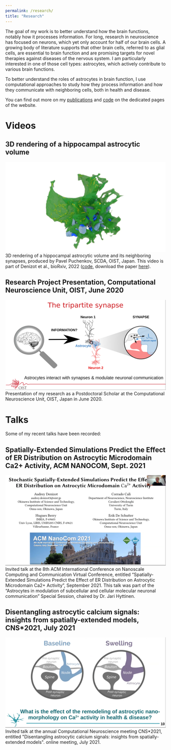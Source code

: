 ```yaml
---
permalink: /research/
title: "Research"
---
```

The goal of my work is to better understand how the brain functions, notably how it processes information. For long, research in neuroscience has focused on neurons, which yet only account for half of our brain cells. A growing body of literature supports that other brain cells, referred to as glial cells, are essential to brain function and are promising targets for novel therapies against diseases of the nervous system. I am particularly interested in one of those cell types: astrocytes, which actively contribute to various brain functions.

To better understand the roles of astrocytes in brain function, I use computational approaches to study how they process information and how they communicate with neighboring cells, both in health and disease.

You can find out more on my [publications](publications) and [code](code) on the dedicated pages of the website.

# Videos 
## 3D rendering of a hippocampal astrocytic volume
[![3D rendering of a hippocampal astrocytic volume](/images/research/ERAstroRender-April2022.png)](https://www.youtube.com/watch?v=bwDJMZDMEeM "3D rendering of a hippocampal astrocytic volume")
3D rendering of a hippocampal astrocytic volume and its neighboring synapses, produced by Pavel Puchenkov, SCDA, OIST, Japan. This video is part of Denizot et al., bioRxiv, 2022 ([code](https://gitfront.io/r/user-8990396/a5089704537f197d16b59d40ede3859b9d43f959/PAP-ER/), download the paper [here](/files/pdf/2022-endoplasmic-reticulum-astrocytic.pdf)).

## Research Project Presentation, Computational Neuroscience Unit, OIST, June 2020
[![Research Project, CNU, OIST, 2020](/images/research/cns-june2020.png)](https://www.youtube.com/watch?v=KpaIVOMi_tA&t=365s "Research Project, CNU, OIST, 2020")
Presentation of my research as a Postdoctoral Scholar at the Computational Neuroscience Unit, OIST, Japan in June 2020.

# Talks
Some of my recent talks have been recorded:
## Spatially-Extended Simulations Predict the Effect of ER Distribution on Astrocytic Microdomain Ca2+ Activity, ACM NANOCOM, Sept. 2021
[![Spatially-Extended Simulations Predict the Effect of ER Distribution on Astrocytic Microdomain Ca2+ Activity, Sept. 2021](/images/research/ACM-sept2021.png)](https://www.youtube.com/watch?v=lD4gbLxHFpU "Spatially-Extended Simulations Predict the Effect of ER Distribution on Astrocytic Microdomain Ca2+ Activity, Sept. 2021")
Invited talk at the 8th ACM International Conference on Nanoscale Computing and Communication Virtual Conference, entitled “Spatially-Extended Simulations Predict the Effect of ER Distribution on Astrocytic Microdomain Ca2+ Activity”, September 2021. This talk was part of the “Astrocytes in modulation of subcellular and cellular molecular neuronal communication” Special Session, chaired by Dr. Jari Hyttinen.

## Disentangling astrocytic calcium signals: insights from spatially-extended models, CNS*2021, July 2021
[![Disentangling astrocytic calcium signals: insights from spatially-extended models, July 2021](/images/research/ocns-july2021.png)](https://www.youtube.com/watch?v=8ls3dLKFYN0&t=1514s "Disentangling astrocytic calcium signals: insights from spatially-extended models, July 2021")
Invited talk at the annual Computational Neuroscience meeting CNS*2021, entitled "Disentangling astrocytic calcium signals: insights from spatially-extended models". online meeting, July 2021.
